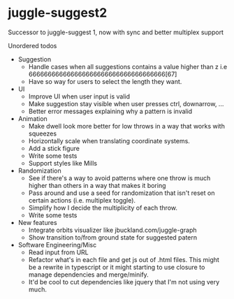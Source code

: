 # juggle-suggest2
Successor to juggle-suggest 1, now with sync and better multiplex support

Unordered todos
 - Suggestion
   - Handle cases when all suggestions contains a value higher than z i.e
     666666666666666666666666666666666666[67]
   - Have so way for users to select the length they want.
 - UI
   - Improve UI when user input is valid
   - Make suggestion stay visible when user presses ctrl, downarrow, ...
   - Better error messages explaining why a pattern is invalid
 - Animation
   - Make dwell look more better for low throws in a way that works with
     squeezes
   - Horizontally scale when translating coordinate systems.
   - Add a stick figure
   - Write some tests
   - Support styles like Mills
 - Randomization
   - See if there's a way to avoid patterns where one throw is much higher than
     others in a way that makes it boring
   - Pass around and use a seed for randomization that isn't reset on certain
     actions (i.e. multiplex toggle).
   - Simplify how I decide the multiplicity of each throw.
   - Write some tests
 - New features
   - Integrate orbits visualizer like jbuckland.com/juggle-graph
   - Show transition to/from ground state for suggested patern
 - Software Engineering/Misc
   - Read input from URL
   - Refactor what's in each file and get js out of .html files. This might be a
     rewrite in typescript or it might starting to use closure to manage
     dependencies and merge/minify.
   - It'd be cool to cut dependencies like jquery that I'm not using very much.
 
